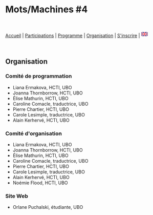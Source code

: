 # Mots/Machines #4

<br>

[Accueil](https://motsmachines.github.io/2022/fr) | [Participations](https://motsmachines.github.io/2022/fr/cfp) | [Programme](https://motsmachines.github.io/2022/fr/program) | [Organisation](https://motsmachines.github.io/2022/fr/orga) | [S'inscrire](https://motsmachines.github.io/2022/fr/registration) | [<img src="EN.png" width="20">](https://motsmachines.github.io/2022/en/orga)

<br>

## Organisation

### Comité de programmation
- Liana Ermakova, HCTI, UBO
- Joanna Thornborrow, HCTI, UBO
- Élise Mathurin, HCTI, UBO
- Caroline Comacle, traductrice, UBO
- Pierre Chartier, HCTI, UBO
- Carole Lesimple, traductrice, UBO
- Alain Kerhervé, HCTI, UBO

### Comité d'organisation
- Liana Ermakova, HCTI, UBO
- Joanna Thornborrow, HCTI, UBO
- Élise Mathurin, HCTI, UBO
- Caroline Comacle, traductrice, UBO
- Pierre Chartier, HCTI, UBO
- Carole Lesimple, traductrice, UBO
- Alain Kerhervé, HCTI, UBO
- Noémie Flood, HCTI, UBO

### Site Web
- Orlane Puchalski, étudiante, UBO

